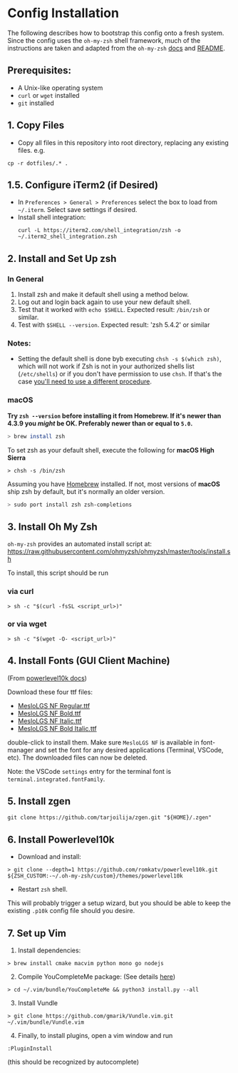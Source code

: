 # Config Installation
The following describes how to bootstrap this config onto a fresh system.
Since the config uses the `oh-my-zsh` shell framework, much of the instructions
are taken and adapted from the `oh-my-zsh` [docs](https://github.com/ohmyzsh/ohmyzsh/wiki) and [README](https://github.com/ohmyzsh/ohmyzsh/blob/master/README.md).
## Prerequisites:
- A Unix-like operating system
- `curl` or `wget` installed
- `git` installed
## 1. Copy Files
- Copy all files in this repository into root directory, replacing any existing files. e.g.
```
cp -r dotfiles/.* .
```

## 1.5. Configure iTerm2 (if Desired)
- In `Preferences > General > Preferences` select the box to load from `~/.iterm`. Select save settings if desired.
- Install shell integration:
    ```
    curl -L https://iterm2.com/shell_integration/zsh -o ~/.iterm2_shell_integration.zsh
    ```

## 2. Install and Set Up zsh
### In General
1. Install zsh and make it default shell using a method below.
2. Log out and login back again to use your new default shell.
3. Test that it worked with `echo $SHELL`. Expected result: `/bin/zsh` or similar.
4. Test with `$SHELL --version`. Expected result: 'zsh 5.4.2' or similar

### Notes:
- Setting the default shell is done byb executing
`chsh -s $(which zsh)`, which will not work if Zsh is not in your authorized shells list (`/etc/shells`)
    or if you don't have permission to use `chsh`. If that's the case [you'll need to use a different procedure](https://www.google.com/search?q=zsh+default+without+chsh).

### macOS
**Try `zsh --version` before installing it from Homebrew. If it's newer than 4.3.9
you _might_ be OK. Preferably newer than or equal to `5.0`.**

```sh
> brew install zsh
```
To set zsh as your default shell, execute the following for **macOS High Sierra**
```
> chsh -s /bin/zsh
```
Assuming you have [Homebrew](http://brew.sh/) installed. If not, most versions of
**macOS** ship zsh by default, but it's normally an older version.

```sh
> sudo port install zsh zsh-completions
```

## 3. Install Oh My Zsh
`oh-my-zsh` provides an automated install script at:
https://raw.githubusercontent.com/ohmyzsh/ohmyzsh/master/tools/install.sh

To install, this script should be run

### via curl

```shell
> sh -c "$(curl -fsSL <script_url>)"
```

### or via wget

```shell
> sh -c "$(wget -O- <script_url>)"
```

## 4. Install Fonts (GUI Client Machine)
(From [powerlevel10k docs](https://github.com/romkatv/powerlevel10k/blob/master/README.md))

Download these four ttf files:

- [MesloLGS NF Regular.ttf](
    https://github.com/romkatv/powerlevel10k-media/raw/master/MesloLGS%20NF%20Regular.ttf)
- [MesloLGS NF Bold.ttf](
    https://github.com/romkatv/powerlevel10k-media/raw/master/MesloLGS%20NF%20Bold.ttf)
- [MesloLGS NF Italic.ttf](
    https://github.com/romkatv/powerlevel10k-media/raw/master/MesloLGS%20NF%20Italic.ttf)
- [MesloLGS NF Bold Italic.ttf](
    https://github.com/romkatv/powerlevel10k-media/raw/master/MesloLGS%20NF%20Bold%20Italic.ttf)

double-click to install them. Make sure `MesloLGS NF` is available in font-manager and set the font for any desired applications (Terminal, VSCode, etc). The downloaded files can now be deleted.

Note: the VSCode `settings` entry for the terminal font is `terminal.integrated.fontFamily`.

## 5. Install zgen
```
git clone https://github.com/tarjoilija/zgen.git "${HOME}/.zgen"
```

## 6. Install Powerlevel10k
- Download and install:
```
> git clone --depth=1 https://github.com/romkatv/powerlevel10k.git ${ZSH_CUSTOM:-~/.oh-my-zsh/custom}/themes/powerlevel10k
```
- Restart `zsh` shell.

This will probably trigger a setup wizard, but you should be able to keep the existing `.p10k` config file should you desire.

## 7. Set up Vim
1. Install dependencies:
```
> brew install cmake macvim python mono go nodejs
```

2. Compile YouCompleteMe package:
(See details [here](https://github.com/ycm-core/YouCompleteMe/blob/master/README.md#installation))
```
> cd ~/.vim/bundle/YouCompleteMe && python3 install.py --all
```

3. Install Vundle
```
> git clone https://github.com/gmarik/Vundle.vim.git ~/.vim/bundle/Vundle.vim
```

4. Finally, to install plugins, open a vim window and run
```
:PluginInstall
```
(this should be recognized by autocomplete)
